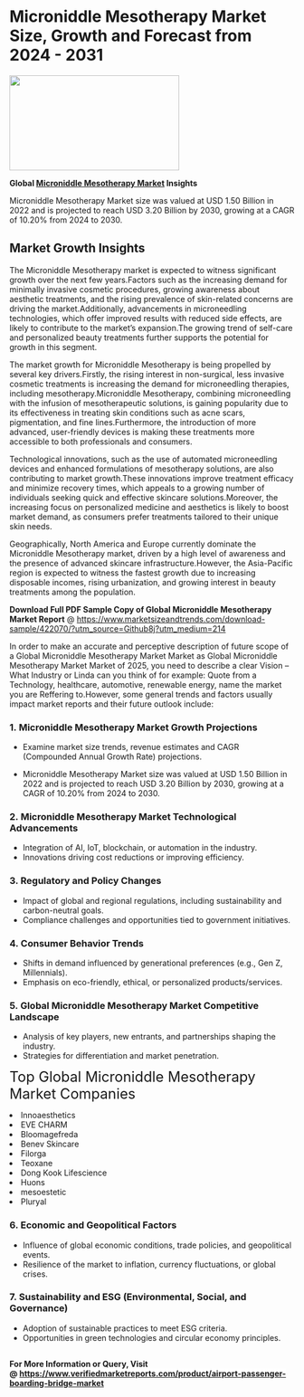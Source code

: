 <H1>Microniddle Mesotherapy Market Size, Growth and Forecast from 2024 - 2031</H1><img class="aligncenter size-medium wp-image-584254" src="https://thirdeyenews.in/wp-content/uploads/2024/09/Global-Market-Research-300x168.jpeg" alt="" width="300" height="168" /><p><strong>Global&nbsp;<a href="https://www.marketsizeandtrends.com/download-sample/422070/?utm_source=Github8j?utm_medium=214">Microniddle Mesotherapy Market</a> Insights</strong></p><p>Microniddle Mesotherapy Market size was valued at USD 1.50 Billion in 2022 and is projected to reach USD 3.20 Billion by 2030, growing at a CAGR of 10.20% from 2024 to 2030.</p><p><h2>Market Growth Insights</h2> <p>The Microniddle Mesotherapy market is expected to witness significant growth over the next few years.Factors such as the increasing demand for minimally invasive cosmetic procedures, growing awareness about aesthetic treatments, and the rising prevalence of skin-related concerns are driving the market.Additionally, advancements in microneedling technologies, which offer improved results with reduced side effects, are likely to contribute to the market’s expansion.The growing trend of self-care and personalized beauty treatments further supports the potential for growth in this segment.</p> <p>The market growth for Microniddle Mesotherapy is being propelled by several key drivers.Firstly, the rising interest in non-surgical, less invasive cosmetic treatments is increasing the demand for microneedling therapies, including mesotherapy.Microniddle Mesotherapy, combining microneedling with the infusion of mesotherapeutic solutions, is gaining popularity due to its effectiveness in treating skin conditions such as acne scars, pigmentation, and fine lines.Furthermore, the introduction of more advanced, user-friendly devices is making these treatments more accessible to both professionals and consumers.</p> <p>Technological innovations, such as the use of automated microneedling devices and enhanced formulations of mesotherapy solutions, are also contributing to market growth.These innovations improve treatment efficacy and minimize recovery times, which appeals to a growing number of individuals seeking quick and effective skincare solutions.Moreover, the increasing focus on personalized medicine and aesthetics is likely to boost market demand, as consumers prefer treatments tailored to their unique skin needs.</p> <p>Geographically, North America and Europe currently dominate the Microniddle Mesotherapy market, driven by a high level of awareness and the presence of advanced skincare infrastructure.However, the Asia-Pacific region is expected to witness the fastest growth due to increasing disposable incomes, rising urbanization, and growing interest in beauty treatments among the population.</p> <p><span class=""><strong>Download Full PDF Sample Copy of Global Microniddle Mesotherapy Market Report</strong> @ <a href="https://www.marketsizeandtrends.com/download-sample/422070/?utm_source=Github8j?utm_medium=214" target="_blank">https://www.marketsizeandtrends.com/download-sample/422070/?utm_source=Github8j?utm_medium=214</a></span></p><p>In order to make an accurate and perceptive description of future scope of a Global&nbsp;Microniddle Mesotherapy Market Market as Global&nbsp;Microniddle Mesotherapy Market Market of 2025, you need to describe a clear Vision &ndash; What Industry or Linda can you think of for example: Quote from a Technology, healthcare, automotive, renewable energy, name the market you are Reffering to.However, some general trends and factors usually impact market reports and their future outlook include:</p><h3>1.&nbsp;<strong>Microniddle Mesotherapy Market Growth Projections</strong></h3><ul><li>Examine market size trends, revenue estimates and CAGR (Compounded Annual Growth Rate) projections.</li><li><p>Microniddle Mesotherapy Market size was valued at USD 1.50 Billion in 2022 and is projected to reach USD 3.20 Billion by 2030, growing at a CAGR of 10.20% from 2024 to 2030.</p></li></ul><h3>2.&nbsp;<strong>Microniddle Mesotherapy Market Technological Advancements</strong></h3><ul><li>Integration of AI, IoT, blockchain, or automation in the industry.</li><li>Innovations driving cost reductions or improving efficiency.</li></ul><h3>3.&nbsp;<strong>Regulatory and Policy Changes</strong></h3><ul><li>Impact of global and regional regulations, including sustainability and carbon-neutral goals.</li><li>Compliance challenges and opportunities tied to government initiatives.</li></ul><h3>4.&nbsp;<strong>Consumer Behavior Trends</strong></h3><ul><li>Shifts in demand influenced by generational preferences (e.g., Gen Z, Millennials).</li><li>Emphasis on eco-friendly, ethical, or personalized products/services.</li></ul><h3>5.&nbsp;<strong>Global Microniddle Mesotherapy Market Competitive Landscape</strong></h3><ul><li>Analysis of key players, new entrants, and partnerships shaping the industry.</li><li>Strategies for differentiation and market penetration.</li></ul><p data-pm-slice="1 1 []"><span style="color: inherit; font-family: inherit; font-size: 25px;">Top Global Microniddle Mesotherapy Market Companies</span></p><div class="" data-test-id=""><p><li>Innoaesthetics</li><li> EVE CHARM</li><li> Bloomagefreda</li><li> Benev Skincare</li><li> Filorga</li><li> Teoxane</li><li> Dong Kook Lifescience</li><li> Huons</li><li> mesoestetic</li><li> Pluryal</li></p></div><h3>6.&nbsp;<strong>Economic and Geopolitical Factors</strong></h3><ul><li>Influence of global economic conditions, trade policies, and geopolitical events.</li><li>Resilience of the market to inflation, currency fluctuations, or global crises.</li></ul><h3>7.&nbsp;<strong>Sustainability and ESG (Environmental, Social, and Governance)</strong></h3><ul><li>Adoption of sustainable practices to meet ESG criteria.</li><li>Opportunities in green technologies and circular economy principles.</li></ul><h2><strong style="font-size: 14px;">For More Information or Query, Visit @&nbsp;</strong><a style="background-color: #ffffff; font-size: 14px;" href="https://www.marketsizeandtrends.com/report/microniddle-mesotherapy-market/" target="_blank">https://www.verifiedmarketreports.com/product/airport-passenger-boarding-bridge-market</a></h2>